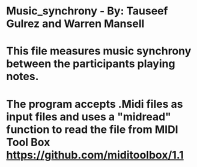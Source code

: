 # Music_synchrony - By: Tauseef Gulrez and Warren Mansell
# This file measures music synchrony between the participants playing notes.
# The program accepts .Midi files as input files and uses a "midread" function to read the file from MIDI Tool Box https://github.com/miditoolbox/1.1
